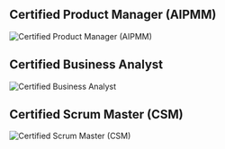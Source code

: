 ## Certified Product Manager (AIPMM)
![Certified Product Manager (AIPMM)](https://i.ibb.co/bv03MVL/cert-prod-mgr-AIPMM-Ann.png)

## Certified Business Analyst
![Certified Business Analyst](https://i.ibb.co/hM2KdPv/cert-BA-Ann.png)

## Certified Scrum Master (CSM)
![Certified Scrum Master (CSM)](https://i.ibb.co/HYCqCKr/cert-csm-Ann.png)
